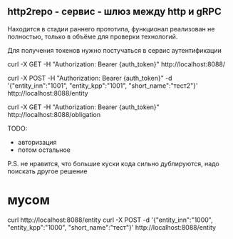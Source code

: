 ## http2repo - сервис - шлюз между http и gRPC

Находится в стадии раннего прототипа, функционал реализован не полностью, только в объёме
для проверки технологий.

Для получения токенов нужно постучаться в сервис аутентификации

curl -X GET -H "Authorization: Bearer {auth_token}" http://localhost:8088/

curl -X POST -H "Authorization: Bearer {auth_token}" -d '{"entity_inn":"1001", "entity_kpp":"1001", "short_name":"тест2"}' http://localhost:8088/entity

curl -X GET -H "Authorization: Bearer {auth_token}" http://localhost:8088/obligation


TODO:
- авторизация
- потом остальное

P.S. не нравится, что большие куски кода сильно дублируются, надо поискать другое решение

# мусом

curl http://localhost:8088/entity
curl -X POST -d '{"entity_inn":"1000", "entity_kpp":"1000", "short_name":"тест"}' http://localhost:8088/entity
